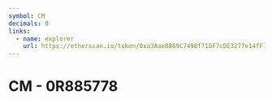 ```yaml
---
symbol: CM
decimals: 0
links:
  - name: explorer
    url: https://etherscan.io/token/0xa3Aae8869C7498f71DF7cDE3277e14fF79eEd744
---
```


# CM - 0R885778
